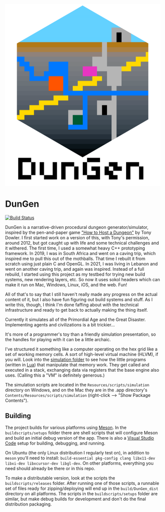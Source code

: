 <p align="center"><img src="https://github.com/sjml/dungen/raw/main/art/DunGenLogo.png"></p>

# DunGen
[![Build Status](https://img.shields.io/github/workflow/status/sjml/dungen/Build%20DunGen%20-%20all%20platforms/agent-work?label=build%20and%20tests&style=for-the-badge)](https://github.com/sjml/dungen/actions/workflows/build-all.yml)

DunGen is a narrative-driven procedural dungeon generator/simulator, inspired by the pen-and-paper game ["How to Host a Dungeon"](https://store.tonydowler.com/listing/591021523/how-to-host-a-dungeon-pdf) by Tony Dowler. I first started work on a version of this, with Tony's permission, around 2012, but got caught up with life and some technical challenges and it withered. The first time, I used a somewhat heavy C++ prototyping framework. In 2019, I was in South Africa and went on a caving trip, which inspired me to pull this out of the mothballs. That time I rebuilt it from scratch using just plain C and OpenGL. In 2021, I was living in Lebanon and went on another caving trip, and again was inspired. Instead of a full rebuild, I started using this project as my testbed for trying new build systems, new rendering layers, etc. So now it uses sokol headers which can make it run on Mac, Windows, Linux, iOS, and the web. Fun! 

All of that's to say that I still haven't really made any progress on the actual content of it, but I also have fun figuring out build systems and stuff. As I write this, though, I think I'm done faffing about with the technical infrastructure and ready to get back to actually making the thing itself. 

Currently it simulates all of the Primordial Age and the Great Disaster. Implementing agents and civilizations is a bit trickier...

It's more of a programmer's toy than a friendly simulation presentation, so the handles for playing with it can be a little archaic.

I've structured it something like a computer operating on the hex grid like a set of working memory cells. A sort of high-level virtual machine (HLVM), if you will. Look into the [simulation folder](https://github.com/sjml/dungen/tree/main/scripts/simulation) to see how the little programs (written in [Lua](https://www.lua.org/)) that manipulate that memory work. They get called and executed in a stack, exchanging data via registers that the base engine also uses. (Calling this a "VM" is definitely generous.) 

The simulation scripts are located in the `Resources/scripts/simulation` directory on Windows, and on the Mac they are in the .app directory's `Contents/Resources/scripts/simulation` (right-click --> "Show Package Contents").

## Building
The project builds for various platforms using [Meson](https://mesonbuild.com/). In the `buildscripts/setups` folder there are shell scripts that will configure Meson and build an initial debug version of the app. There is also a [Visual Studio Code](https://code.visualstudio.com) setup for building, debugging, and running. 

On Ubuntu (the only Linux distribution I regularly test on), in addition to `meson` you'll need to install: `build-essential pkg-config clang libx11-dev libxi-dev libxcursor-dev libgl-dev`. On other platforms, everything you need should already be there or in this repo. 

To make a distributable version, look at the scripts the `buildscripts/releases` folder. After running one of those scripts, a runnable set of files ready for zipping/deploying will end up in the `build/DunGen_dist` directory on all platforms. The scripts in the `buildscripts/setups` folder are similar, but make debug builds for development and don't do the final distribution packaging.
